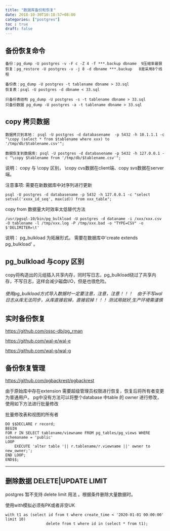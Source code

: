 ```yaml
---
title: "数据库备份和恢复"
date: 2018-10-30T10:18:57+08:00
categories: ["postgres"]
toc : true
draft: false
---
```

## 备份恢复命令

```
备份：pg_dump -U postgres -v -F c -Z 4 -f ***.backup dbname  9压缩率最狠
恢复：pg_restore -U postgres -v -j 8 -d dbname ***.backup   8是采用8个线程

备份表：pg_dump -U postgres -t tablename dbname > 33.sql
恢复表：psql -U postgres -d dbname < 33.sql

只备份表结构 pg_dump -U postgres -s -t tablename dbname > 33.sql
只备份数据 pg_dump -U postgres -a -t tablename dbname > 33.sql
```

## copy 拷贝数据
```
数据拷贝到本地： psql -U postgres -d databasename  -p 5432 -h 10.1.1.1 -c "\copy (select * from $tablename where xxx) to '/tmp/db/$tablename.csv'";

数据恢复到数据库: psql -U postgres -d databasename -p 5432 -h 127.0.0.1 -c "\copy $tablename from '/tmp/db/$tablename.csv'"; 
```
说明： copy 与 \copy 区别， \copy cvs数据在client端、copy svs数据在server端。

注意事项: 需要在新数据库中对序列进行更新

```
psql -U postgres -d databasename -p 5432 -h 127.0.0.1 -c "select setval('xxxx_id_seq', max(id)) from xxx_table";

```

copy from 数据量大时效率太低替代方法

```
/usr/pgsql-10/bin/pg_bulkload -U postgres -d dataname -i /xxx/xxx.csv -O tablename -l /tmp/xxx.log -P /tmp/xxx.bad -o "TYPE=CSV" -o $'DELIMITER=\t'
```

说明： pg_bulkload 为拓展形式。 需要在数据库中'create extends pg_bulkload' 。 


## pg_bulkload 与copy 区别

 
copy将构造出的元组插入共享内存，同时写日志，pg_bulkload绕过了共享内存，不写日志，这样会减少磁盘I/O，但是也很危险。

###### 使用pg_bulkload方式导入数据时一定要注意，注意，注意！！！　由于不写wal日志从库无法同步，从库直接宕掉，直接宕掉！！！ 测试用就好,生产环境需谨慎

## 实时备份恢复

https://github.com/ossc-db/pg_rman

https://github.com/wal-e/wal-e

https://github.com/wal-g/wal-g

## 备份恢复管理

https://github.com/pgbackrest/pgbackrest

由于原始库中存在extension 需要超级管理员权限进行恢复，恢复后将所有者变更为普通用户。
pg中没有方法可以将整个database 中table 的 owner 进行修改，使用如下方法进行批量修改


批量修改表和视图的所有者
```
DO $$DECLARE r record;
BEGIN
FOR r IN SELECT tablename/viewname FROM pg_tables/pg_views WHERE schemaname = 'public'
LOOP
    EXECUTE 'alter table '|| r.tablename/r.viewname ||' owner to new_owner;';
END LOOP;
END$$;
```
---


## 删除数据 DELETE|UPDATE LIMIT

postgres 暂不支持 delete limit 用法 。根据条件删除大量数据时。

使用with模拟必须有PK或者非空UK

```
with t1 as (select id from t where create_time < '2020-01-01 00:00:00' limit 10) 
                  delete from t where id in (select * from t1);
```


